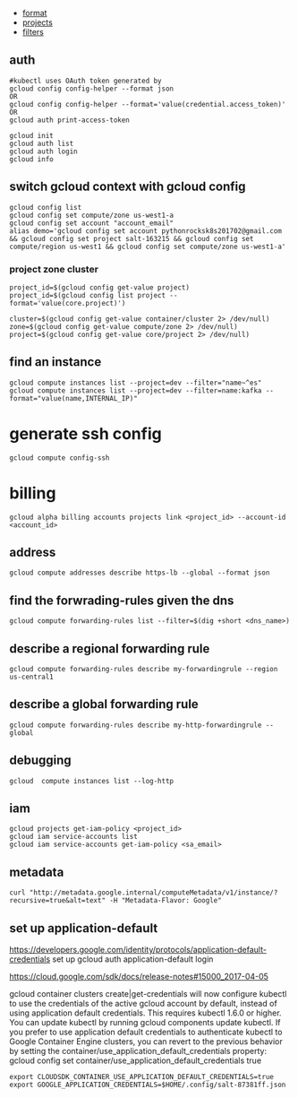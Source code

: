 * [format](https://cloudplatform.googleblog.com/2016/06/filtering-and-formatting-fun-with.html)
* [projects](https://cloud.google.com/sdk/gcloud/reference/topic/projections)
* [filters](https://cloud.google.com/sdk/gcloud/reference/topic/filters)

## auth
```
#kubectl uses OAuth token generated by 
gcloud config config-helper --format json
OR
gcloud config config-helper --format='value(credential.access_token)'
OR
gcloud auth print-access-token 
```

```
gcloud init
gcloud auth list
gcloud auth login
gcloud info

```
## switch gcloud context with gcloud config
```
gcloud config list
gcloud config set compute/zone us-west1-a
gcloud config set account "account_email"
alias demo='gcloud config set account pythonrocksk8s201702@gmail.com && gcloud config set project salt-163215 && gcloud config set compute/region us-west1 && gcloud config set compute/zone us-west1-a'

```
### project zone cluster
```
project_id=$(gcloud config get-value project)
project_id=$(gcloud config list project --format='value(core.project)')

cluster=$(gcloud config get-value container/cluster 2> /dev/null)
zone=$(gcloud config get-value compute/zone 2> /dev/null)
project=$(gcloud config get-value core/project 2> /dev/null)

```

## find an instance 
```
gcloud compute instances list --project=dev --filter="name~^es"
gcloud compute instances list --project=dev --filter=name:kafka --format="value(name,INTERNAL_IP)"
```
# generate ssh config 
```
gcloud compute config-ssh
```
# billing
```
gcloud alpha billing accounts projects link <project_id> --account-id <account_id>
```

## address
```
gcloud compute addresses describe https-lb --global --format json
```

## find the forwrading-rules given the dns
```
gcloud compute forwarding-rules list --filter=$(dig +short <dns_name>)
```

## describe a regional forwarding rule
```
gcloud compute forwarding-rules describe my-forwardingrule --region us-central1
```

## describe a global forwarding rule
```
gcloud compute forwarding-rules describe my-http-forwardingrule --global
```

## debugging
```
gcloud  compute instances list --log-http
```
## iam
```
gcloud projects get-iam-policy <project_id>
gcloud iam service-accounts list
gcloud iam service-accounts get-iam-policy <sa_email>
```

## metadata
```
curl "http://metadata.google.internal/computeMetadata/v1/instance/?recursive=true&alt=text" -H "Metadata-Flavor: Google"
```

## set up application-default
https://developers.google.com/identity/protocols/application-default-credentials set up gcloud auth application-default login

https://cloud.google.com/sdk/docs/release-notes#15000_2017-04-05

gcloud container clusters create|get-credentials will now configure kubectl to use the credentials of the active gcloud account by default, instead of using application default credentials. This requires kubectl 1.6.0 or higher. You can update kubectl by running 
gcloud components update kubectl. If you prefer to use application default credentials to authenticate kubectl to Google Container Engine clusters, you can revert to the previous behavior by setting the container/use_application_default_credentials property:
gcloud config set container/use_application_default_credentials true
```
export CLOUDSDK_CONTAINER_USE_APPLICATION_DEFAULT_CREDENTIALS=true
export GOOGLE_APPLICATION_CREDENTIALS=$HOME/.config/salt-87381ff.json
```